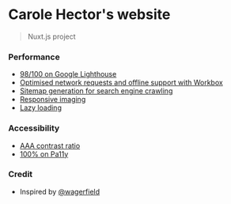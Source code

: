 # Carole Hector's website

> Nuxt.js project

### Performance

- [98/100 on Google Lighthouse](https://developers.google.com/web/tools/lighthouse/)
- [Optimised network requests and offline support with Workbox](https://developers.google.com/web/tools/workbox/)
- [Sitemap generation for search engine crawling](https://www.sitemaps.org/)
- [Responsive imaging](https://developer.mozilla.org/en-US/docs/Learn/HTML/Multimedia_and_embedding/Responsive_images)
- [Lazy loading](https://developers.google.com/web/fundamentals/performance/lazy-loading-guidance/images-and-video/)

### Accessibility

- [AAA contrast ratio](https://colorable.jxnblk.com/4a4a4a/ffffff)
- [100% on Pa11y](http://pa11y.org/)

### Credit

- Inspired by [@wagerfield](https://github.com/wagerfield/nuxtflix)
